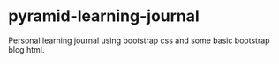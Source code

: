 # pyramid-learning-journal

Personal learning journal using bootstrap css and some basic bootstrap blog html.